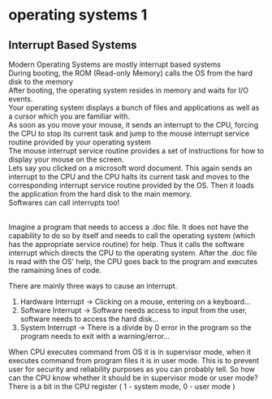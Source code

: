 # operating systems 1
## Interrupt Based Systems
Modern Operating Systems are mostly interrupt based systems <br>
During booting, the ROM (Read-only Memory) calls the OS from the hard disk to the memory <br>
After booting, the operating system resides in memory and waits for I/O events. <br>
Your operating system displays a bunch of files and applications as well as a cursor which you are familiar with. <br>
As soon as you move your mouse, it sends an interrupt to the CPU, forcing the CPU to stop its current task and jump to the mouse interrupt service routine provided by your operating system <br>
The mouse interrupt service routine provides a set of instructions for how to display your mouse on the screen. <br>
Lets say you clicked on a microsoft word document. This again sends an interrupt to the CPU and the CPU halts its current task and moves to the corresponding interrupt service routine provided by the OS. Then it loads the application from the hard disk to the main memory. <br>
Softwares can call interrupts too!
<br><br>

Imagine a program that needs to access a .doc file. It does not have the capability to do so by itself and needs to call the operating system (which has the appropriate service routine) for help. Thus it calls the software interrupt which directs the CPU to the operating system. After the .doc file is read with the OS' help, the CPU goes back to the program and executes the ramaining lines of code.

There are mainly three ways to cause an interrupt.
1. Hardware Interrupt -> Clicking on a mouse, entering on a keyboard...
2. Software Interrupt -> Software needs access to input from the user, software needs to access the hard disk...
3. System Interrupt -> There is a divide by 0 error in the program so the program needs to exit with a warning/error...

When CPU executes command from OS it is in supervisor mode, when it executes command from program files it is in user mode.
This is to prevent user for security and reliability purposes as you can probably tell.
So how can the CPU know whether it should be in supervisor mode or user mode?
There is a bit in the CPU register ( 1 - system mode, 0 - user mode )
